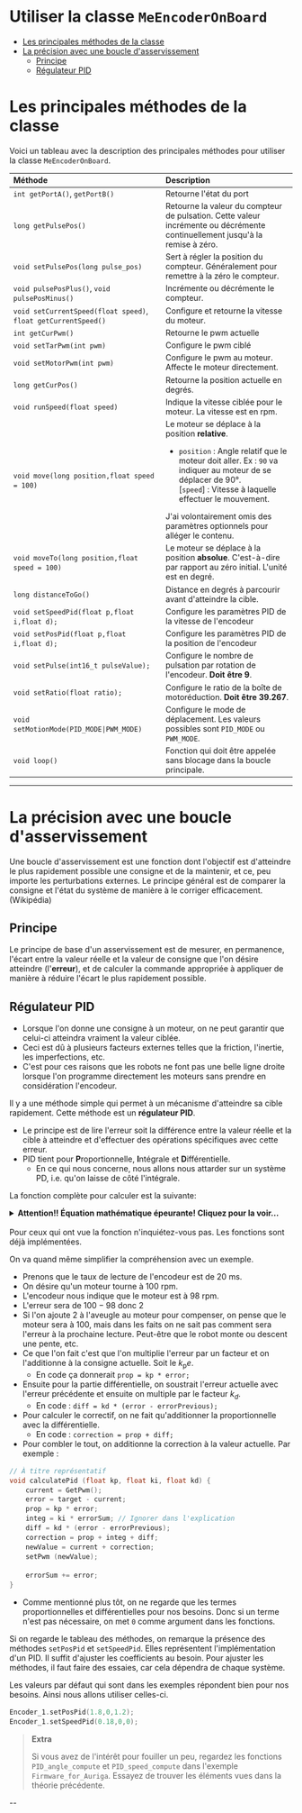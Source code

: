 # Utiliser la classe `MeEncoderOnBoard` <!-- omit in toc -->

- [Les principales méthodes de la classe](#les-principales-méthodes-de-la-classe)
- [La précision avec une boucle d'asservissement](#la-précision-avec-une-boucle-dasservissement)
  - [Principe](#principe)
  - [Régulateur PID](#régulateur-pid)

# Les principales méthodes de la classe

Voici un tableau avec la description des principales méthodes pour utiliser la classe `MeEncoderOnBoard`.

| Méthode                                                                  | Description                                                                                                                  |
| :----------------------------------------------------------------------- | :--------------------------------------------------------------------------------------------------------------------------- |
| `int getPortA()`, `getPortB()`                                           | Retourne l'état du port                                                                                                      |
| `long getPulsePos()`                                                     | Retourne la valeur du compteur de pulsation. Cette valeur incrémente ou décrémente continuellement jusqu'à la remise à zéro. |
| `void setPulsePos(long pulse_pos)`                                            | Sert à régler la position du compteur. Généralement pour remettre à la zéro le compteur.                                     |
| `void pulsePosPlus()`, `void pulsePosMinus()`                                      | Incrémente ou décrémente le compteur.                                                                                        |
| `void setCurrentSpeed(float speed)`, `float getCurrentSpeed()`                | Configure et retourne la vitesse du moteur.                                                                                  |
| `int getCurPwm()`                                                        | Retourne le pwm actuelle                                                                                                     |
| `void setTarPwm(int pwm)`                                                     | Configure le pwm ciblé                                                                                                       |
| `void setMotorPwm(int pwm)`                                                   | Configure le pwm au moteur. Affecte le moteur directement.                                                                   |
| `long getCurPos()`                                                       | Retourne la position actuelle en degrés.                                                                                     |
| `void runSpeed(float speed)`                                                  | Indique la vitesse ciblée pour le moteur. La vitesse est en rpm.                                                             |
| `void move(long position,float speed = 100)` | Le moteur se déplace à la position **relative**. <ul><li>`position` : Angle relatif que le moteur doit aller. Ex : `90` va indiquer au moteur de se déplacer de 90°.</li>[`speed`] : Vitesse à laquelle effectuer le mouvement.</ul>J'ai volontairement omis des paramètres optionnels pour alléger le contenu.|
|`void moveTo(long position,float speed = 100)`| Le moteur se déplace à la position **absolue**. C'est-à-dire par rapport au zéro initial. L'unité est en degré.|
|`long distanceToGo()`|Distance en degrés à parcourir avant d'atteindre la cible.|
|`void setSpeedPid(float p,float i,float d);`|Configure les paramètres PID de la vitesse de l'encodeur|
|`void setPosPid(float p,float i,float d);`|Configure les paramètres PID de la position de l'encodeur|
|`void setPulse(int16_t pulseValue);`|Configure le nombre de pulsation par rotation de l'encodeur. **Doit être 9**.|
|`void setRatio(float ratio);`|Configure le ratio de la boîte de motoréduction. **Doit être 39.267**.|
|`void setMotionMode(PID_MODE\|PWM_MODE)`|Configure le mode de déplacement. Les valeurs possibles sont `PID_MODE` ou `PWM_MODE`.|
|`void loop()`|Fonction qui doit être appelée sans blocage dans la boucle principale.|

---

# La précision avec une boucle d'asservissement
Une boucle d'asservissement est une fonction dont l'objectif est d'atteindre le plus rapidement possible une consigne et de la maintenir, et ce, peu importe les perturbations externes. Le principe général est de comparer la consigne et l'état du système de manière à le corriger efficacement. (Wikipédia)

## Principe
Le principe de base d'un asservissement est de mesurer, en permanence, l'écart entre la valeur réelle et la valeur de consigne que l'on désire atteindre (l'**erreur**), et de calculer la commande appropriée à appliquer de manière à réduire l'écart le plus rapidement possible.

## Régulateur PID
- Lorsque l'on donne une consigne à un moteur, on ne peut garantir que celui-ci atteindra vraiment la valeur ciblée.
- Ceci est dû à plusieurs facteurs externes telles que la friction, l'inertie, les imperfections, etc.
- C'est pour ces raisons que les robots ne font pas une belle ligne droite lorsque l'on programme directement les moteurs sans prendre en considération l'encodeur.

Il y a une méthode simple qui permet à un mécanisme d'atteindre sa cible rapidement. Cette méthode est un **régulateur PID**.

- Le principe est de lire l'erreur soit la différence entre la valeur réelle et la cible à atteindre et d'effectuer des opérations spécifiques avec cette erreur.
- PID tient pour **P**roportionnelle, **I**ntégrale et **D**ifférentielle.
  - En ce qui nous concerne, nous allons nous attarder sur un système PD, i.e. qu'on laisse de côté l'intégrale.

La fonction complète pour calculer est la suivante:
<details><summary><b>Attention!! Équation mathématique épeurante! Cliquez pour la voir...</b></summary>

$$ u(t) = k_\text{p} e(t) + k_\text{i} \int_0^t e(\tau) \,\mathrm{d}\tau + k_\text{d} \frac{\mathrm{d}e(t)}{\mathrm{d}t},$$

- $k_x$ sont des coefficients arbitraire que l'on obtient en faisant des tests.
- $e$ est l'erreur
- Le $t$ est le temps
- L'intégrale est la somme des erreurs.
- La différentielle est le taux de variation (pente) depuis la dernière erreur.

L'effet de la modification des coefficients peut donner le résultat suivant:
![](../img/PID_Compensation_Animated.gif)
</details>

<br/>
Pour ceux qui ont vue la fonction n'inquiétez-vous pas. Les fonctions sont déjà implémentées.

On va quand même simplifier la compréhension avec un exemple.
- Prenons que le taux de lecture de l'encodeur est de 20 ms.
- On désire qu'un moteur tourne à 100 rpm.
- L'encodeur nous indique que le moteur est à 98 rpm.
- L'erreur sera de $100-98$ donc $2$
- Si l'on ajoute 2 à l'aveugle au moteur pour compenser, on pense que le moteur sera à 100, mais dans les faits on ne sait pas comment sera l'erreur à la prochaine lecture. Peut-être que le robot monte ou descent une pente, etc.
- Ce que l'on fait c'est que l'on multiplie l'erreur par un facteur et on l'additionne à la consigne actuelle. Soit le $k_\text{p} e$.
  - En code ça donnerait `prop = kp * error;`
- Ensuite pour la partie différentielle, on soustrait l'erreur actuelle avec l'erreur précédente et ensuite on multiple par le facteur $k_d$.
  - En code : `diff = kd * (error - errorPrevious);`
- Pour calculer le correctif, on ne fait qu'additionner la proportionnelle avec la différentielle.
  - En code : `correction = prop + diff;`
- Pour combler le tout, on additionne la correction à la valeur actuelle. Par exemple :

```cpp
// À titre représentatif
void calculatePid (float kp, float ki, float kd) {
    current = GetPwm();
    error = target - current;
    prop = kp * error;
    integ = ki * errorSum; // Ignorer dans l'explication
    diff = kd * (error - errorPrevious);
    correction = prop + integ + diff;
    newValue = current + correction;
    setPwm (newValue);

    errorSum += error;
}
```

- Comme mentionné plus tôt, on ne regarde que les termes proportionnelles et différentielles pour nos besoins. Donc si un terme n'est pas nécessaire, on met `0` comme argument dans les fonctions.

Si on regarde le tableau des méthodes, on remarque la présence des méthodes `setPosPid` et `setSpeedPid`. Elles représentent l'implémentation d'un PID. Il suffit d'ajuster les coefficients au besoin. Pour ajuster les méthodes, il faut faire des essaies, car cela dépendra de chaque système.

Les valeurs par défaut qui sont dans les exemples répondent bien pour nos besoins. Ainsi nous allons utiliser celles-ci.

```cpp
Encoder_1.setPosPid(1.8,0,1.2);
Encoder_1.setSpeedPid(0.18,0,0);
```

> **Extra**
> 
> Si vous avez de l'intérêt pour fouiller un peu, regardez les fonctions `PID_angle_compute` et `PID_speed_compute` dans l'exemple `Firmware_for_Auriga`. Essayez de trouver les éléments vues dans la théorie précédente.



-- 



















